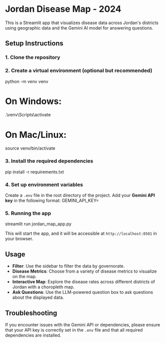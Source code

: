 # Jordan Disease Map - 2024

This is a Streamlit app that visualizes disease data across Jordan's districts using geographic data and the Gemini AI model for answering questions.

## Setup Instructions

### 1. Clone the repository

### 2. Create a virtual environment (optional but recommended)
python -m venv venv
# On Windows:
.\venv\Scripts\activate
# On Mac/Linux:
source venv/bin/activate

### 3. Install the required dependencies
pip install -r requirements.txt

### 4. Set up environment variables
Create a `.env` file in the root directory of the project. Add your **Gemini API key** in the following format:
GEMINI_API_KEY=<your-gemini-api-key>

### 5. Running the app
streamlit run jordan_map_app.py

This will start the app, and it will be accessible at `http://localhost:8501` in your browser.

## Usage
- **Filter**: Use the sidebar to filter the data by governorate.
- **Disease Metrics**: Choose from a variety of disease metrics to visualize on the map.
- **Interactive Map**: Explore the disease rates across different districts of Jordan with a choropleth map.
- **Ask Questions**: Use the LLM-powered question box to ask questions about the displayed data.



## Troubleshooting
If you encounter issues with the Gemini API or dependencies, please ensure that your API key is correctly set in the `.env` file and that all required dependencies are installed.
